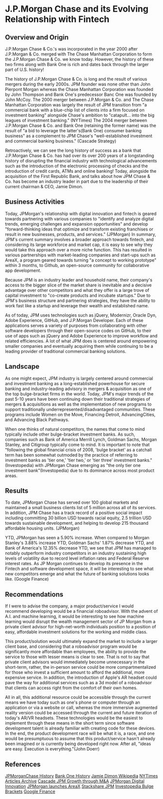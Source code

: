 # J.P.Morgan Chase and its Evolving Relationship with Fintech

## Overview and Origin

J.P.Morgan Chase & Co.'s was incorporated in the year 2000 after J.P.Morgan & Co. merged with The Chase Manhattan Corporation to form the J.P.Morgan Chase & Co. we know today. However, the history of these two firms along with Bank One is rich and dates back through the larger part of U.S. history!

The history of J.P.Morgan Chase & Co. is long and the result of various mergers during the early 2000s. JPM founder was none other than John Pierpont Morgan whereas the Chase Manhattan Corporation was founded by John Thompson and Bank One's predecessor Banc One was founded by John McCoy. The 2000 merger between J.P.Morgan & Co. and The Chase Manhattan Corporation was largely the result of JPM transition from "a commercial bank with a blue-chip list of clients into a firm focused on investment banking" alongside Chase's ambition to "catapult... into the big leagues of investment banking." (NYTimes) The 2004 merger between J.P.Morgan Chase & Co. and Bank One (retaining the former name) was the result of "a bid to leverage the latter's(Bank One) consumer banking business" as a complement to JPM Chase's "well-established investment and commercial banking business." (Cascade Strategy)

Retroactively, we can see the long history of success as a bank that J.P.Morgan Chase & Co. has had over its over 200 years of a longstanding history of disrupting the financial industry with technological advancements such as the introduction of the electronic processing of checks and the introduction of credit cards, ATMs and online banking! Today, alongside the acquisition of the First Republic Bank, and talks about how JPM Chase & Co. has become an industry leader in part due to the leadership of their current chairman & CEO, Jamie Dimon.


## Business Activities

Today, JPMorgan's relationship with digital innovation and fintech is geared towards partnering with various companies to "identify and analyze digital trends, emerging challenges and expansion opportunities" and develop "forward-thinking ideas that optimize and transform existing franchises or result in new businesses, products, and services." (JPMorgan) In summary, JPM's current summary involves a broader approach towards fintech, and considering its large workforce and market cap, it is easy to see why they would take this approach over a more niche function. This has resulted in various partnerships with market-leading companies and start-ups such as AreaX, a program geared towards turning "a concept to working prototype" within 3 months, to Github, an open-source community for collaborative app development.

Because JPM is an industry leader and household name, their company's access to the bigger slice of the market share is inevitable and a decisive advantage over other competitors and what they offer is a large trove of capital investment to "co-create products and incubate startups." Due to JPM's business structure and partnering strategies, they have the ability to work fast like a startup and leverage their wealth and established name.

As of today, JPM uses technologies such as jQuery, Modernizr, Oracle Dyn, Adobe Experience, GitHub, and J.P.Morgan Developer. Each of these applications serves a variety of purposes from collaborating with other software developers through their open-source codes on GitHub, to their use of apps such as jQuery and Adobe Experience to improve workflow and related efficiencies. A lot of what JPM does is centered around empowering smaller companies and eventually acquiring them while continuing to be a leading provider of traditional commercial banking solutions.


## Landscape

As one might expect, JPM industry is largely centered around commercial and investment banking as a long-established powerhouse for secure banking and industry-leading advisory in mergers & acquisition as one of the top bulge-bracket firms in the world. Today, JPM's major trends of the past 5-10 years have been continuing down their traditional strategies of mergers & acquisitions as well as the implementation of new programs to support traditionally underrepresented/disadvantaged communities. These programs include Women on the Move, Financing Detroit, AdvancingCities, and Advancing Black Pathways.

When one thinks of natural competitors, the names that come to mind typically include other bulge-bracket investment banks. As such, companies such as Bank of America Merrill Lynch, Goldman Sachs, Morgan Stanley, and Citigroup typically come to mind. It is important to note that "following the global financial crisis of 2008, 'bulge bracket' as a catchall term has been somewhat outmoded by the practice of referring to investment banks as 'tier one,' 'tier two,' or 'tier three' investment banks."(Investopedia) with JPMorgan Chase emerging as "the only tier one investment bank"(Investopedia) due to its dominance across most product areas.


## Results

To date, JPMorgan Chase has served over 100 global markets and maintained a small business clients list of 5 million across all of its services. In addition, JPM Chase has a track record of a positive social impact including committing 30 billion USD towards racial equity, 2.5 trillion USD towards sustainable development, and helping to develop 215 thousand affordable housing units. (JPMorgan)

YTD, JPMorgan has seen a 5.90% increase. When compared to Morgan Stanley's 3.88% increase YTD, Goldman Sachs' 1.87% decrease YTD, and Bank of America's 12.35% decrease YTD, we see that JPM has managed to notably outperform industry competitors in an industry sustaining high levels of volatility due to record level inflation rates and Federal Reserve interest rates. As JP Morgan continues to develop its presence in the Fintech and software development space, it will be interesting to see what new competitors emerge and what the future of banking solutions looks like. (Google Finance)


## Recommendations

If I were to advise the company, a major product/service I would recommend developing would be a financial roboadvisor. With the advent of A.I. and machine learning, it would be interesting to see how machine learning would disrupt the wealth management sector of JP Morgan from a private client advisor for high-net-worth individuals position to a position of easy, affordable investment solutions for the working and middle class.

This product/solution would ultimately expand the market to include a larger client base, and considering that a roboadvisor program would be significantly more affordable than employees, the ability to provide the service to those with lesser means is clear to see. That is not to say that private client advisors would immediately become unnecessary in the short-term, rather, the in-person service could be more compartmentalized for those who invest a sufficient amount to afford the additional, more expensive service. In addition, the introduction of Apple's AR headset could pave the way for additional services such as a 3d model of a roboadvisor that clients can access right from the comfort of their own homes.

All in all, this additional resource could be accessible through the current means we have today such as one's phone or computer through an application or via a website or call, whereas the more immersive augmented reality version could be accessed through the current and future iteration of today's AR/VR headsets. These technologies would be the easiest to implement through these means in the short term since software development talent is already familiar with creating code for these devices. In the end, the product development race will be what it is, a race, and one would be presumptuous to assume that this product/service hasn't already been imagined or is currently being developed right now. After all, "ideas are easy. Execution is everything."(John Doerr)

## References
[JPMorganChase History](https://www.jpmorganchase.com/about/our-history)
[Bank One History](https://www.company-histories.com/Bank-One-Corporation-Company-History.html)
[Jamie Dimon Wikipedia](https://en.wikipedia.org/wiki/Jamie_Dimon)
[NYTimes Articles Archive](https://archive.nytimes.com/www.nytimes.com/learning/teachers/featured_articles/20000914thursday.html)
[Cascade JPM Growth through M&A](https://www.cascade.app/studies/jpmorgan-chase-co-growth-through-mergers-and-acquisitions)
[JPMorgan Digital Innovation](https://www.jpmorgan.com/technology/digital-innovation)
[JPMorgan launches AreaX](https://ctmfile.com/story/j.p.-morgan-launches-areax-to-rethink-processes-across-its-corporate-invest)
[Stackshare JPM](https://stackshare.io/jpmorgan-chase-and-co/jpmchase-com)
[Investopedia Bulge Brackets](https://www.investopedia.com/terms/b/bulgebracket.asp#:~:text=As%20a%20catchall%20term%20for,%2C%20Morgan%20Stanley%2C%20and%20UBS.)
[Google Finance](https://www.google.com/finance/)